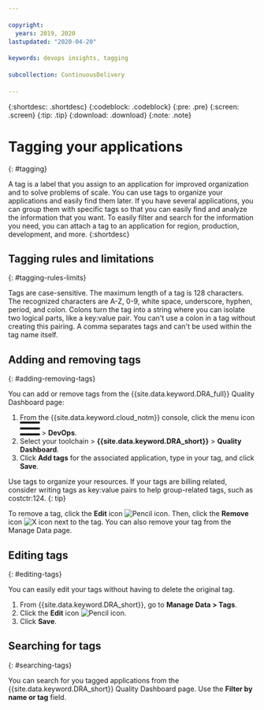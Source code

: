 ```yaml
---

copyright:
  years: 2019, 2020
lastupdated: "2020-04-20"

keywords: devops insights, tagging

subcollection: ContinuousDelivery

---
```


{:shortdesc: .shortdesc}
{:codeblock: .codeblock}
{:pre: .pre}
{:screen: .screen}
{:tip: .tip}
{:download: .download}
{:note: .note}

# Tagging your applications
{: #tagging}

A tag is a label that you assign to an application for improved organization and to solve problems of scale. You can use tags to organize your applications and easily find them later. If you have several applications, you can group them with specific tags so that you can easily find and analyze the information that you want. To easily filter and search for the information you need, you can attach a tag to an application for region, production, development, and more. 
{:shortdesc}


## Tagging rules and limitations
{: #tagging-rules-limits}

Tags are case-sensitive. The maximum length of a tag is 128 characters. The recognized characters are A-Z, 0-9, white space, underscore, hyphen, period, and colon. Colons turn the tag into a string where you can isolate two logical parts, like a key:value pair. You can't use a colon in a tag without creating this pairing. A comma separates tags and can't be used within the tag name itself.
<!-- the only different between these limitations and the resource limitations is that in DevOps Insights, the tags are case sensitive. -->

## Adding and removing tags
{: #adding-removing-tags}

You can add or remove tags from the {{site.data.keyword.DRA_full}} Quality Dashboard page:

1. From the {{site.data.keyword.cloud_notm}} console, click the menu icon ![hamburger icon](images/icon_hamburger.svg) > **DevOps**.
2. Select your toolchain > **{{site.data.keyword.DRA_short}}** > **Quality Dashboard**.
3. Click **Add tags** for the associated application, type in your tag, and click **Save**. 

Use tags to organize your resources. If your tags are billing related, consider writing tags as key:value pairs to help group-related tags, such as costctr:124.
{: tip}

To remove a tag, click the **Edit** icon ![Pencil icon](../icons/edit-tagging.svg). Then, click the **Remove** icon ![X icon](../icons/close-tagging.svg) next to the tag. You can also remove your tag from the Manage Data page. 

## Editing tags
{: #editing-tags}

You can easily edit your tags without having to delete the original tag. 

1. From {{site.data.keyword.DRA_short}}, go to **Manage Data > Tags**. 
2. Click the **Edit** icon ![Pencil icon](../icons/edit-tagging.svg). 
3. Click **Save**.  

## Searching for tags
{: #searching-tags}

You can search for you tagged applications from the {{site.data.keyword.DRA_short}} Quality Dashboard page. Use the **Filter by name or tag** field. 
